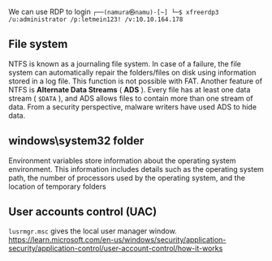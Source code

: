 We can use RDP to login
`┌──(namura㉿namu)-[~]
└─$ xfreerdp3 /u:administrator /p:letmein123! /v:10.10.164.178 `

## File system
NTFS is known as a journaling file system. In case of a failure, the file system can automatically repair the folders/files on disk using information stored in a log file. This function is not possible with FAT.
Another feature of NTFS is **Alternate Data Streams** ( **ADS** ). Every file has at least one data stream ( `$DATA` ), and ADS allows files to contain more than one stream of data. From a security perspective, malware writers have used ADS to hide data.

## windows\system32 folder
Environment variables store information about the operating system environment. This information includes details such as the operating system path, the number of processors used by the operating system, and the location of temporary folders

## User accounts control (UAC)
`lusrmgr.msc` gives the local user manager window. 
https://learn.microsoft.com/en-us/windows/security/application-security/application-control/user-account-control/how-it-works

